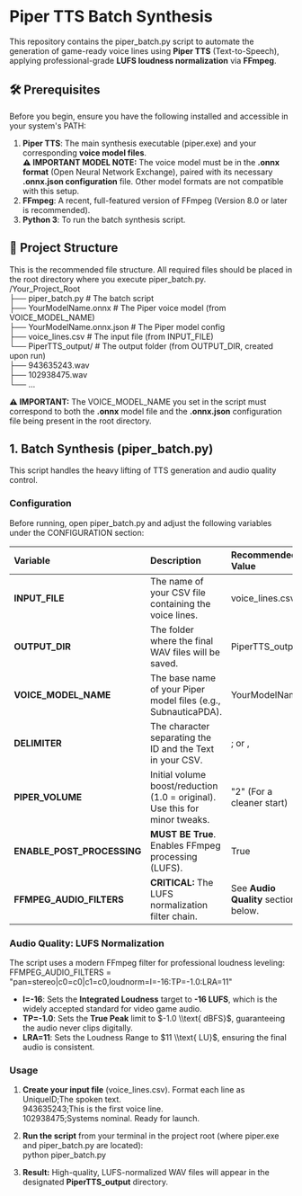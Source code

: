 # **Piper TTS Batch Synthesis**

This repository contains the piper\_batch.py script to automate the generation of game-ready voice lines using **Piper TTS** (Text-to-Speech), applying professional-grade **LUFS loudness normalization** via **FFmpeg**.

## **🛠️ Prerequisites**

Before you begin, ensure you have the following installed and accessible in your system's PATH:

1. **Piper TTS**: The main synthesis executable (piper.exe) and your corresponding **voice model files**.  
   **⚠️ IMPORTANT MODEL NOTE:** The voice model must be in the **.onnx format** (Open Neural Network Exchange), paired with its necessary **.onnx.json configuration** file. Other model formats are not compatible with this setup.  
2. **FFmpeg**: A recent, full-featured version of FFmpeg (Version 8.0 or later is recommended).  
3. **Python 3**: To run the batch synthesis script.

## **📁 Project Structure**

This is the recommended file structure. All required files should be placed in the root directory where you execute piper\_batch.py.  
/Your\_Project\_Root  
├── piper\_batch.py          \# The batch script  
├── YourModelName.onnx      \# The Piper voice model (from VOICE\_MODEL\_NAME)  
├── YourModelName.onnx.json      \# The Piper model config  
├── voice\_lines.csv         \# The input file (from INPUT\_FILE)  
└── PiperTTS\_output/        \# The output folder (from OUTPUT\_DIR, created upon run)  
    ├── 943635243.wav  
    ├── 102938475.wav  
    └── ...

**⚠️ IMPORTANT:** The VOICE\_MODEL\_NAME you set in the script must correspond to both the **.onnx** model file and the **.onnx.json** configuration file being present in the root directory.

## **1\. Batch Synthesis (piper\_batch.py)**

This script handles the heavy lifting of TTS generation and audio quality control.

### **Configuration**

Before running, open piper\_batch.py and adjust the following variables under the CONFIGURATION section:

| Variable | Description | Recommended Value |
| :---- | :---- | :---- |
| **INPUT\_FILE** | The name of your CSV file containing the voice lines. | voice\_lines.csv |
| **OUTPUT\_DIR** | The folder where the final WAV files will be saved. | PiperTTS\_output |
| **VOICE\_MODEL\_NAME** | The base name of your Piper model files (e.g., SubnauticaPDA). | YourModelName |
| **DELIMITER** | The character separating the ID and the Text in your CSV. | ; or , |
| **PIPER\_VOLUME** | Initial volume boost/reduction (1.0 \= original). Use this for minor tweaks. | "2" (For a cleaner start) |
| **ENABLE\_POST\_PROCESSING** | **MUST BE True**. Enables FFmpeg processing (LUFS). | True |
| **FFMPEG\_AUDIO\_FILTERS** | **CRITICAL:** The LUFS normalization filter chain. | See **Audio Quality** section below. |

### **Audio Quality: LUFS Normalization**

The script uses a modern FFmpeg filter for professional loudness leveling:  
FFMPEG\_AUDIO\_FILTERS \= "pan=stereo|c0=c0|c1=c0,loudnorm=I=-16:TP=-1.0:LRA=11"

* **I=-16**: Sets the **Integrated Loudness** target to **\-16 LUFS**, which is the widely accepted standard for video game audio.  
* **TP=-1.0**: Sets the **True Peak** limit to $-1.0 \\text{ dBFS}$, guaranteeing the audio never clips digitally.  
* **LRA=11**: Sets the Loudness Range to $11 \\text{ LU}$, ensuring the final audio is consistent.

### **Usage**

1. **Create your input file** (voice\_lines.csv). Format each line as UniqueID;The spoken text.  
   943635243;This is the first voice line.  
   102938475;Systems nominal. Ready for launch.

2. **Run the script** from your terminal in the project root (where piper.exe and piper\_batch.py are located):  
   python piper\_batch.py

3. **Result:** High-quality, LUFS-normalized WAV files will appear in the designated **PiperTTS\_output** directory.